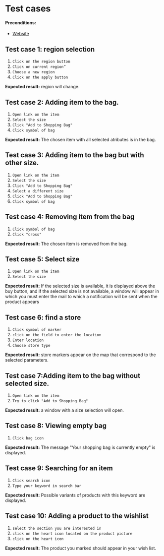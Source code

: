 # Test cases

#### Preconditions:

- [Website](https://www.hugoboss.com/uk/wishlist)

## Test case 1: region selection

1. `Click on the region button `
2. `Click on current region”`
3. `Сhoose a new region`
4. `Click on the apply button`

**Expected result:** region will change.

## Test case 2: Adding item to the bag.

1. `Open link on the item`
2. `Select the size`
3. `Click "Add to Shopping Bag"`
4. `Click symbol of bag`

**Expected result:** The chosen item with all selected atributes is in the bag.

## Test case 3: Adding item to the bag but with other size.

1. `Open link on the item`
2. `Select the size`
3. `Click "Add to Shopping Bag"`
4. `Select a different size`
5. `Click "Add to Shopping Bag"`
6. `Click symbol of bag`

## Test case 4: Removing item from the bag

1. `Click symbol of bag`
2. `Click "cross"`

**Expected result:** The chosen item is removed from the bag.

## Test case 5: Select size

1. `Open link on the item`
2. `Select the size`

**Expected result:** If the selected size is available, it is displayed above the buy button, and if the selected size is not available, a window will appear in which you must enter the mail to which a notification will be sent when the product appears

## Test case 6: find a store

1. `Click symbol of marker`
2. `click on the field to enter the location`
3. `Enter location`
4. `Сhoose store type`


**Expected result:** store markers appear on the map that correspond to the selected parameters.

## Test case 7:Adding item to the bag without selected size.

1. `Open link on the item`
2. `Try to click "Add to Shopping Bag"`

**Expected result:** a window with a size selection will open.

## Test case 8: Viewing empty bag

1. `Click bag icon`

**Expected result:** The message "Your shopping bag is currently empty" is displayed.

## Test case 9: Searching for an item

1. `Click search icon`
2. `Type your keyword in search bar`

**Expected result:** Possible variants of products with this keyword are displayed.

## Test case 10: Adding a product to the wishlist

1. `select the section you are interested in`
2. `click on the heart icon located on the product picture`
3. `click on the heart icon`

**Expected result:** The product you marked should appear in your wish list.
